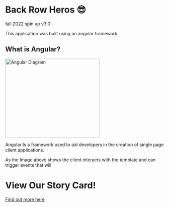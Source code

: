 # Back Row Heros :sunglasses:
fall 2022 spin up v3.0

This application was built using an angular framework.

## What is Angular?
<img src="https://www.ngdevelop.tech/wp-content/uploads/2017/12/Angular_Architecture.png" alt="Angular Diagram" style="height: 250px; width:300px;"/>

Angular Is a framework used to aid developers in the creation of single page client applications. 

As the Image above shows the client interacts with the template and can trigger events that will 


# View Our Story Card!

[Find out more here](https://gist.github.com/tgwisdom/a3ed88718e4b0d9567435fa448f34730 "Our Gist!")
